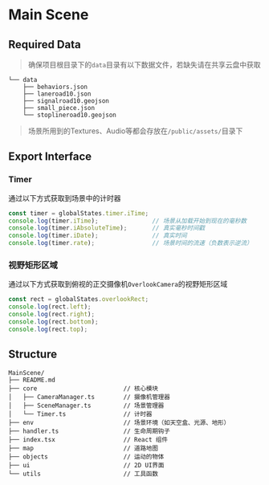 # Main Scene

## Required Data

> 确保项目根目录下的`data`目录有以下数据文件，若缺失请在共享云盘中获取

~~~text
└── data
    ├── behaviors.json
    ├── laneroad10.json
    ├── signalroad10.geojson
    ├── small_piece.json
    └── stoplineroad10.geojson
~~~

> 场景所用到的Textures、Audio等都会存放在`/public/assets/`目录下 

## Export Interface

### Timer
通过以下方式获取到场景中的计时器
~~~typescript
const timer = globalStates.timer.iTime;
console.log(timer.iTime);               // 场景从加载开始到现在的毫秒数
console.log(timer.iAbsoluteTime);       // 真实毫秒时间戳
console.log(timer.iDate);               // 真实时间
console.log(timer.rate);                // 场景时间的流速（负数表示逆流）
~~~

### 视野矩形区域
通过以下方式获取到俯视的正交摄像机`OverlookCamera`的视野矩形区域
~~~typescript
const rect = globalStates.overlookRect;
console.log(rect.left);
console.log(rect.right);
console.log(rect.bottom);
console.log(rect.top);
~~~

## Structure

~~~text
MainScene/              
├── README.md           
├── core                        // 核心模块
│   ├── CameraManager.ts        // 摄像机管理器
│   ├── SceneManager.ts         // 场景管理器
│   └── Timer.ts                // 计时器
├── env                         // 场景环境（如天空盒、光源、地形） 
├── handler.ts                  // 生命周期钩子
├── index.tsx                   // React 组件 
├── map                         // 道路地图
├── objects                     // 运动的物体
├── ui                          // 2D UI界面
└── utils                       // 工具函数
~~~
